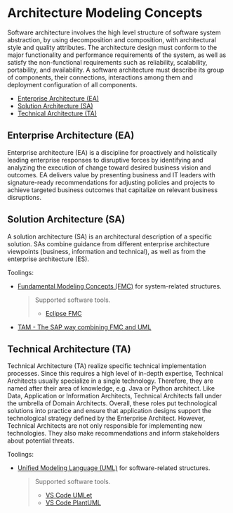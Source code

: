 # Architecture Modeling Concepts

Software architecture involves the high level structure of software system abstraction, by using decomposition and composition, with architectural style and quality attributes. The architecture design must conform to the major functionality and performance requirements of the system, as well as satisfy the non-functional requirements such as reliability, scalability, portability, and availability. A software architecture must describe its group of components, their connections, interactions among them and deployment configuration of all components.

- [Enterprise Architecture (EA)](#enterprise-architecture-ea)
- [Solution Architecture (SA)](#solution-architecture-sa)
- [Technical Architecture (TA)](#technical-architecture-ta)

## Enterprise Architecture (EA)

Enterprise architecture (EA) is a discipline for proactively and holistically leading enterprise responses to disruptive forces by identifying and analyzing the execution of change toward desired business vision and outcomes. EA delivers value by presenting business and IT leaders with signature-ready recommendations for adjusting policies and projects to achieve targeted business outcomes that capitalize on relevant business disruptions.

## Solution Architecture (SA)

A solution architecture (SA) is an architectural description of a specific solution. SAs combine guidance from different enterprise architecture viewpoints (business, information and technical), as well as from the enterprise architecture (ES).

Toolings:

- [Fundamental Modeling Concepts (FMC)](http://www.fmc-modeling.org/home) for system-related structures.
  > Supported software tools.
  >
  > - [Eclipse FMC](https://www.eclipse.org/fmc/)

- [TAM - The SAP way combining FMC and UML](http://www.fmc-modeling.org/fmc-and-tam)

## Technical Architecture (TA)

Technical Architecture (TA) realize specific technical implementation processes. Since this requires a high level of in-depth expertise, Technical Architects usually specialize in a single technology. Therefore, they are named after their area of knowledge, e.g. Java or Python architect. Like Data, Application or Information Architects, Technical Architects fall under the umbrella of Domain Architects. Overall, these roles put technological solutions into practice and ensure that application designs support the technological strategy defined by the Enterprise Architect. However, Technical Architects are not only responsible for implementing new technologies. They also make recommendations and inform stakeholders about potential threats.

Toolings:

- [Unified Modeling Language (UML)](https://www.uml.org/) for software-related structures.
  > Supported software tools.
  >
  > - [VS Code UMLet](https://marketplace.visualstudio.com/items?itemName=TheUMLetTeam.umlet)
  > - [VS Code PlantUML](https://marketplace.visualstudio.com/items?itemName=jebbs.plantuml)
